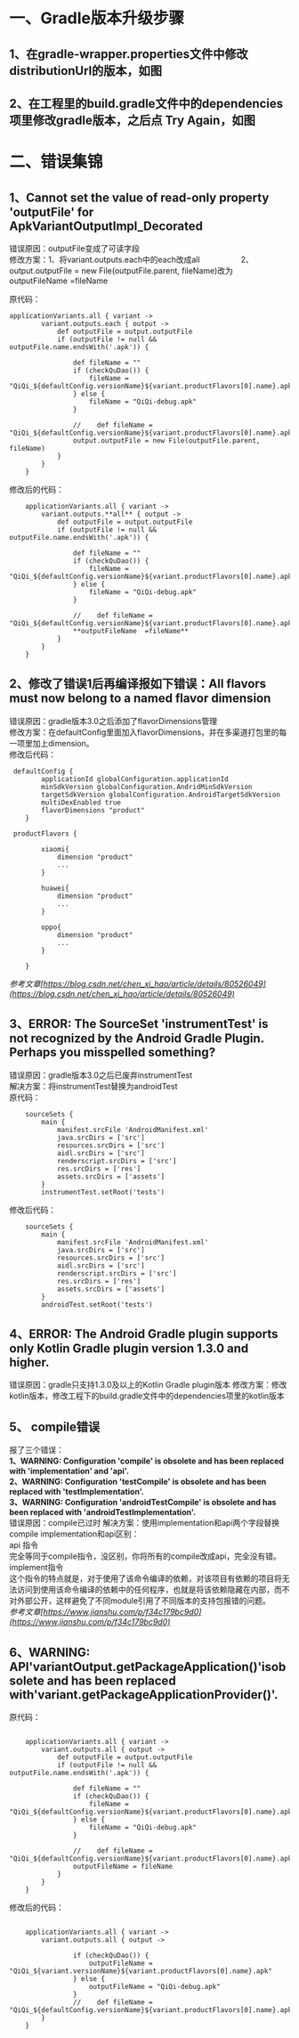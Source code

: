 # 一、Gradle版本升级步骤
## 1、在gradle-wrapper.properties文件中修改distributionUrl的版本，如图

## 2、在工程里的build.gradle文件中的dependencies项里修改gradle版本，之后点 Try Again，如图 

# 二、错误集锦

## 1、Cannot set the value of read-only property 'outputFile' for ApkVariantOutputImpl_Decorated
错误原因：outputFile变成了可读字段  
修改方案：1、将variant.outputs.each中的each改成all
&emsp;&emsp;&emsp;&emsp;&emsp;2、output.outputFile = new File(outputFile.parent, fileName)改为 outputFileName  =fileName

原代码：

``` 
applicationVariants.all { variant ->
        variant.outputs.each { output ->
            def outputFile = output.outputFile
            if (outputFile != null && outputFile.name.endsWith('.apk')) {

                def fileName = ""
                if (checkQuDao()) {
                    fileName = "QiQi_${defaultConfig.versionName}${variant.productFlavors[0].name}.apk"
                } else {
                    fileName = "QiQi-debug.apk"
                }

                //    def fileName = "QiQi_${defaultConfig.versionName}${variant.productFlavors[0].name}.apk"
                output.outputFile = new File(outputFile.parent, fileName)
            }
        }
    }
```

修改后的代码：

```
    applicationVariants.all { variant ->
        variant.outputs.**all** { output ->
            def outputFile = output.outputFile
            if (outputFile != null && outputFile.name.endsWith('.apk')) {

                def fileName = ""
                if (checkQuDao()) {
                    fileName = "QiQi_${defaultConfig.versionName}${variant.productFlavors[0].name}.apk"
                } else {
                    fileName = "QiQi-debug.apk"
                }

                //    def fileName = "QiQi_${defaultConfig.versionName}${variant.productFlavors[0].name}.apk"
                **outputFileName  =fileName**
            }
        }
    }
```
## 2、修改了错误1后再编译报如下错误：All flavors must now belong to a named flavor dimension

错误原因：gradle版本3.0之后添加了flavorDimensions管理  
修改方案：在defaultConfig里面加入flavorDimensions，并在多渠道打包里的每一项里加上dimension。  
修改后代码：
```
 defaultConfig {
        applicationId globalConfiguration.applicationId
        minSdkVersion globalConfiguration.AndridMinSdkVersion
        targetSdkVersion globalConfiguration.AndroidTargetSdkVersion
        multiDexEnabled true
        flavorDimensions "product"
    }
```
```
 productFlavors {

        xiaomi{
            dimension "product"
            ...
        }

        huawei{
            dimension "product"
            ...
        }

        oppo{
            dimension "product"
            ...
        }

    }
```
*参考文章[https://blog.csdn.net/chen_xi_hao/article/details/80526049](https://blog.csdn.net/chen_xi_hao/article/details/80526049)*

## 3、ERROR: The SourceSet 'instrumentTest' is not recognized by the Android Gradle Plugin. Perhaps you misspelled something?  
错误原因：gradle版本3.0之后已废弃instrumentTest  
解决方案：将instrumentTest替换为androidTest  
原代码：
```
    sourceSets {
        main {
            manifest.srcFile 'AndroidManifest.xml'
            java.srcDirs = ['src']
            resources.srcDirs = ['src']
            aidl.srcDirs = ['src']
            renderscript.srcDirs = ['src']
            res.srcDirs = ['res']
            assets.srcDirs = ['assets']
        }
        instrumentTest.setRoot('tests')
```
修改后代码：
```
    sourceSets {
        main {
            manifest.srcFile 'AndroidManifest.xml'
            java.srcDirs = ['src']
            resources.srcDirs = ['src']
            aidl.srcDirs = ['src']
            renderscript.srcDirs = ['src']
            res.srcDirs = ['res']
            assets.srcDirs = ['assets']
        }
        androidTest.setRoot('tests')
```

## 4、ERROR: The Android Gradle plugin supports only Kotlin Gradle plugin version 1.3.0 and higher.
错误原因：gradle只支持1.3.0及以上的Kotlin Gradle plugin版本
修改方案：修改kotlin版本，修改工程下的build.gradle文件中的dependencies项里的kotlin版本

## 5、 compile错误
报了三个错误：  
**1、WARNING: Configuration 'compile' is obsolete and has been replaced with 'implementation' and 'api'.**  
**2、WARNING: Configuration 'testCompile' is obsolete and has been replaced with 'testImplementation'.**  
**3、WARNING: Configuration 'androidTestCompile' is obsolete and has been replaced with 'androidTestImplementation'.**  
错误原因：compile已过时
解决方案：使用implementation和api两个字段替换compile
implementation和api区别：  
api 指令  
完全等同于compile指令，没区别，你将所有的compile改成api，完全没有错。  
implement指令  
这个指令的特点就是，对于使用了该命令编译的依赖，对该项目有依赖的项目将无法访问到使用该命令编译的依赖中的任何程序，也就是将该依赖隐藏在内部，而不对外部公开，这样避免了不同module引用了不同版本的支持包报错的问题。  
*参考文章[https://www.jianshu.com/p/f34c179bc9d0](https://www.jianshu.com/p/f34c179bc9d0)*

## 6、WARNING: API'variantOutput.getPackageApplication()'isobsolete and has been replaced with'variant.getPackageApplicationProvider()'.

原代码：
```

    applicationVariants.all { variant ->
        variant.outputs.all { output ->
            def outputFile = output.outputFile
            if (outputFile != null && outputFile.name.endsWith('.apk')) {

                def fileName = ""
                if (checkQuDao()) {
                    fileName = "QiQi_${defaultConfig.versionName}${variant.productFlavors[0].name}.apk"
                } else {
                    fileName = "QiQi-debug.apk"
                }

                //    def fileName = "QiQi_${defaultConfig.versionName}${variant.productFlavors[0].name}.apk"
                outputFileName = fileName
            }
        }
    }
```
修改后的代码：
```

    applicationVariants.all { variant ->
        variant.outputs.all { output ->
            
                if (checkQuDao()) {
                    outputFileName = "QiQi_${variant.versionName}${variant.productFlavors[0].name}.apk"
                } else {
                    outputFileName = "QiQi-debug.apk"
                }
                //    def fileName = "QiQi_${defaultConfig.versionName}${variant.productFlavors[0].name}.apk"
        }
    }
```